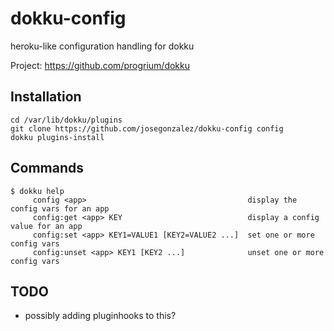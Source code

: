 dokku-config
============

heroku-like configuration handling for dokku

Project: https://github.com/progrium/dokku

Installation
------------
```
cd /var/lib/dokku/plugins
git clone https://github.com/josegonzalez/dokku-config config
dokku plugins-install
```


Commands
--------
```
$ dokku help
     config <app>                                    display the config vars for an app
     config:get <app> KEY                            display a config value for an app
     config:set <app> KEY1=VALUE1 [KEY2=VALUE2 ...]  set one or more config vars
     config:unset <app> KEY1 [KEY2 ...]              unset one or more config vars
```

TODO
----

- possibly adding pluginhooks to this?
